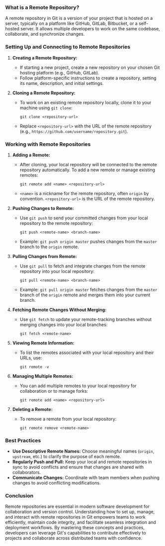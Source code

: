 ### What is a Remote Repository?

A remote repository in Git is a version of your project that is hosted on a server, typically on a platform like GitHub, GitLab, Bitbucket, or a self-hosted server. It allows multiple developers to work on the same codebase, collaborate, and synchronize changes.

### Setting Up and Connecting to Remote Repositories

1. **Creating a Remote Repository:**

   - If starting a new project, create a new repository on your chosen Git hosting platform (e.g., GitHub, GitLab).
   - Follow platform-specific instructions to create a repository, setting its name, description, and initial settings.

2. **Cloning a Remote Repository:**
   - To work on an existing remote repository locally, clone it to your machine using `git clone`:
     ```
     git clone <repository-url>
     ```
   - Replace `<repository-url>` with the URL of the remote repository (e.g., `https://github.com/username/repository.git`).

### Working with Remote Repositories

1. **Adding a Remote:**

   - After cloning, your local repository will be connected to the remote repository automatically. To add a new remote or manage existing remotes:
     ```
     git remote add <name> <repository-url>
     ```
   - `<name>` is a nickname for the remote repository, often `origin` by convention. `<repository-url>` is the URL of the remote repository.

2. **Pushing Changes to Remote:**

   - Use `git push` to send your committed changes from your local repository to the remote repository:
     ```
     git push <remote-name> <branch-name>
     ```
   - Example: `git push origin master` pushes changes from the `master` branch to the `origin` remote.

3. **Pulling Changes from Remote:**

   - Use `git pull` to fetch and integrate changes from the remote repository into your local repository:
     ```
     git pull <remote-name> <branch-name>
     ```
   - Example: `git pull origin master` fetches changes from the `master` branch of the `origin` remote and merges them into your current branch.

4. **Fetching Remote Changes Without Merging:**

   - Use `git fetch` to update your remote-tracking branches without merging changes into your local branches:
     ```
     git fetch <remote-name>
     ```

5. **Viewing Remote Information:**

   - To list the remotes associated with your local repository and their URLs, use:
     ```
     git remote -v
     ```

6. **Managing Multiple Remotes:**

   - You can add multiple remotes to your local repository for collaboration or to manage forks:
     ```
     git remote add <name> <repository-url>
     ```

7. **Deleting a Remote:**
   - To remove a remote from your local repository:
     ```
     git remote remove <remote-name>
     ```

### Best Practices

- **Use Descriptive Remote Names:** Choose meaningful names (`origin`, `upstream`, etc.) to clarify the purpose of each remote.
- **Regularly Push and Pull:** Keep your local and remote repositories in sync to avoid conflicts and ensure that changes are shared with collaborators.
- **Communicate Changes:** Coordinate with team members when pushing changes to avoid conflicting modifications.

### Conclusion

Remote repositories are essential in modern software development for collaboration and version control. Understanding how to set up, manage, and interact with remote repositories in Git empowers teams to work efficiently, maintain code integrity, and facilitate seamless integration and deployment workflows. By mastering these concepts and practices, developers can leverage Git's capabilities to contribute effectively to projects and collaborate across distributed teams with confidence.
